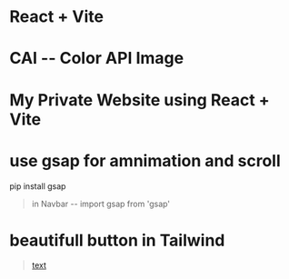 # React + Vite
# CAI -- Color API Image
# My Private Website using React + Vite
 > 
# use gsap for amnimation and scroll
pip install gsap
 > in Navbar -- import gsap from 'gsap'

# beautifull button in Tailwind 
 > [text](https://flowbite.com/docs/components/buttons/)